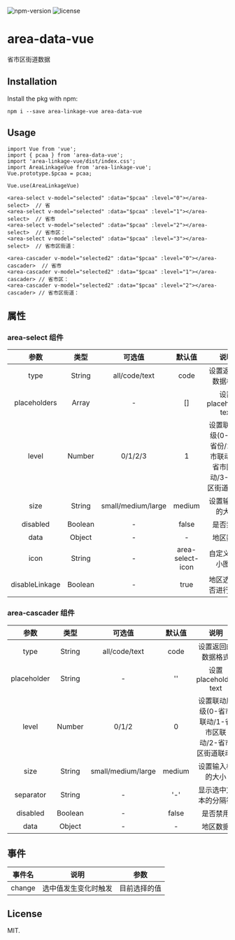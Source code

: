![npm-version](https://img.shields.io/npm/v/vue-area-linkage.svg) ![license](https://img.shields.io/npm/l/vue-area-linkage.svg)
# area-data-vue
省市区街道数据

## Installation
Install the pkg with npm:
```
npm i --save area-linkage-vue area-data-vue
```

## Usage
```
import Vue from 'vue';
import { pcaa } from 'area-data-vue';
import 'area-linkage-vue/dist/index.css';
import AreaLinkageVue from 'area-linkage-vue';
Vue.prototype.$pcaa = pcaa;

Vue.use(AreaLinkageVue)
```

```
<area-select v-model="selected" :data="$pcaa" :level="0"></area-select>  // 省
<area-select v-model="selected" :data="$pcaa" :level="1"></area-select>  // 省市
<area-select v-model="selected" :data="$pcaa" :level="2"></area-select>  // 省市区：
<area-select v-model="selected" :data="$pcaa" :level="3"></area-select>  // 省市区街道：

<area-cascader v-model="selected2" :data="$pcaa" :level="0"></area-cascader>  // 省市
<area-cascader v-model="selected2" :data="$pcaa" :level="1"></area-cascader> // 省市区：
<area-cascader v-model="selected2" :data="$pcaa" :level="2"></area-cascader> // 省市区街道：

```



## 属性
### area-select 组件
|  参数  |  类型  |  可选值  |  默认值  |  说明  |
|  :--:  |  :--:  |  :--:  |  :--:  |  :--:  |
| type | String |  all/code/text | code | 设置返回的数据格式 |
| placeholders | Array | - | [] | 设置 placeholder text |
| level | Number | 0/1/2/3 | 1 | 设置联动层级(0-只选省份/1-省市联动/2-省市区联动/3-省市区街道联动) |
| size | String | small/medium/large | medium | 设置输入框的大小 |
| disabled | Boolean | - | false | 是否禁用 |
| data | Object | - | - | 地区数据 |
| icon | String | - | area-select-icon | 自定义下拉小图标 |
| disableLinkage | Boolean | - | true | 地区选择是否进行联动 |


### area-cascader 组件
|  参数  |  类型  |  可选值  |  默认值  |  说明  |
|  :--:  |  :--:  |  :--:  |  :--:  |  :--:  |
| type | String |  all/code/text | code | 设置返回的数据格式 |
| placeholder | String | - | '' | 设置 placeholder text |
| level | Number | 0/1/2 | 0 | 设置联动层级(0-省市联动/1-省市区联动/2-省市区街道联动) |
| size | String | small/medium/large | medium | 设置输入框的大小 |
| separator | String | - | '-' | 显示选中文本的分隔符 |
| disabled | Boolean | - | false | 是否禁用 |
| data | Object | - | - | 地区数据 |

## 事件

|  事件名  |  说明  |  参数 |
|  :--:  |  :--:  |  :--: |
| change | 选中值发生变化时触发 | 目前选择的值 |


## License
MIT.

